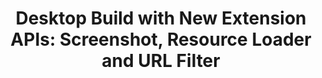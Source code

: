 ---
title: 'Desktop Build with New Extension APIs: Screenshot, Resource Loader and URL Filter'
authors:
- chris-mills
intro: 'We’ve been working hard recently to improve the functionality available inside Opera extensions, and today we are proud to reveal some of the fruits of our labours. In this article we’ll share with you some new experimental desktop builds that feature three new extension APIs: the screenshot API, the resource  loader API, and several updates to the URL filter API.'
layout: article
---